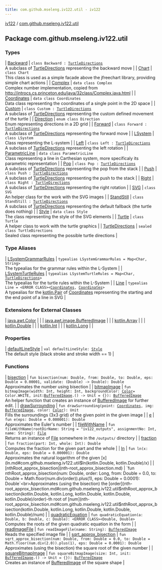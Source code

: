 ```yaml
---
title: com.github.mseleng.iv122.util - iv122
---
```


[iv122](../index.md) / [com.github.mseleng.iv122.util](.)

## Package com.github.mseleng.iv122.util

### Types

| [Backward](-backward/index.md) | `class Backward : `[`TurtleDirections`](-turtle-directions/index.md)<br>A subclass of [TurtleDirections](-turtle-directions/index.md) representing the backward move |
| [Chart](-chart/index.md) | `class Chart`<br>This class is used as a simple facade above the jfreechart library, providing simple chart actions |
| [Complex](-complex/index.md) | `data class Complex`<br>Complex number implementation, copied from
http://introcs.cs.princeton.edu/java/32class/Complex.java.html |
| [Coordinates](-coordinates/index.md) | `data class Coordinates`<br>Data class representing the coordinates of a single point in the 2D space |
| [Custom](-custom/index.md) | `class Custom : `[`TurtleDirections`](-turtle-directions/index.md)<br>A subclass of [TurtleDirections](-turtle-directions/index.md) representing the custom defined movement of the turtle |
| [Direction](-direction/index.md) | `enum class Direction`<br>Enum representing directions in a 2D grid |
| [Forward](-forward/index.md) | `class Forward : `[`TurtleDirections`](-turtle-directions/index.md)<br>A subclass of [TurtleDirections](-turtle-directions/index.md) representing the forward move |
| [LSystem](-l-system/index.md) | `class LSystem`<br>Class representing the L-system |
| [Left](-left/index.md) | `class Left : `[`TurtleDirections`](-turtle-directions/index.md)<br>A subclass of [TurtleDirections](-turtle-directions/index.md) representing the left rotation |
| [ParametricLine](-parametric-line/index.md) | `data class ParametricLine`<br>Class representing a line in Carthesian system, more specificaly its parametric representation |
| [Pop](-pop/index.md) | `class Pop : `[`TurtleDirections`](-turtle-directions/index.md)<br>A subclass of [TurtleDirections](-turtle-directions/index.md) representing the pop from the stack |
| [Push](-push/index.md) | `class Push : `[`TurtleDirections`](-turtle-directions/index.md)<br>A subclass of [TurtleDirections](-turtle-directions/index.md) representing the push to the stack |
| [Right](-right/index.md) | `class Right : `[`TurtleDirections`](-turtle-directions/index.md)<br>A subclass of [TurtleDirections](-turtle-directions/index.md) representing the right rotation |
| [SVG](-s-v-g/index.md) | `class SVG`<br>An helper class for the work with the SVG images |
| [StandStill](-stand-still/index.md) | `class StandStill : `[`TurtleDirections`](-turtle-directions/index.md)<br>A subclass of [TurtleDirections](-turtle-directions/index.md) representing the default fallback (the turtle does nothing) |
| [Style](-style/index.md) | `data class Style`<br>The class representing the style of the SVG elements |
| [Turtle](-turtle/index.md) | `class Turtle`<br>A helper class to work with the turtle graphics |
| [TurtleDirections](-turtle-directions/index.md) | `sealed class TurtleDirections`<br>Sealed class representing the possible turtle directions |

### Type Aliases

| [LSystemGrammarRules](-l-system-grammar-rules.md) | `typealias LSystemGrammarRules = Map<Char, String>`<br>The typealias for the grammar rules within the L-System |
| [LSystemTurtleRules](-l-system-turtle-rules.md) | `typealias LSystemTurtleRules = Map<Char, `[`TurtleDirections`](-turtle-directions/index.md)`>`<br>The typealias for the turtle rules within the L-System |
| [Line](-line.md) | `typealias Line = <ERROR CLASS><`[`Coordinates`](-coordinates/index.md)`, `[`Coordinates`](-coordinates/index.md)`>`<br>A typealias for the [kotlin.Pair](#) of [Coordinates](-coordinates/index.md) representing the starting and the end point of a line in SVG |

### Extensions for External Classes

| [java.awt.Color](java.awt.-color/index.md) |  |
| [java.awt.image.BufferedImage](java.awt.image.-buffered-image/index.md) |  |
| [kotlin.Array](kotlin.-array/index.md) |  |
| [kotlin.Double](kotlin.-double/index.md) |  |
| [kotlin.Int](kotlin.-int/index.md) |  |
| [kotlin.Long](kotlin.-long/index.md) |  |

### Properties

| [defaultLineStyle](default-line-style.md) | `val defaultLineStyle: `[`Style`](-style/index.md)<br>The default style (black stroke and stroke width == 1) |

### Functions

| [bisection](bisection.md) | `fun bisection(num: Double, from: Double, to: Double, eps: Double = 0.00001, validate: (Double) -> Double): Double`<br>Approximates the number using bisection |
| [bitmapImage](bitmap-image.md) | `fun bitmapImage(width: Int, height: Int, backgroundColor: `[`Color`](http://docs.oracle.com/javase/6/docs/api/java/awt/Color.html)` = Color.WHITE, init: `[`BufferedImage`](http://docs.oracle.com/javase/6/docs/api/java/awt/image/BufferedImage.html)`.() -> Unit = {}): `[`BufferedImage`](http://docs.oracle.com/javase/6/docs/api/java/awt/image/BufferedImage.html)<br>An helper function that creates an instance of [BufferedImage](http://docs.oracle.com/javase/6/docs/api/java/awt/image/BufferedImage.html) for further edit. |
| [drawSurrounding](draw-surrounding.md) | `fun drawSurrounding(point: `[`Coordinates`](-coordinates/index.md)`, img: `[`BufferedImage`](http://docs.oracle.com/javase/6/docs/api/java/awt/image/BufferedImage.html)`, color: `[`Color`](http://docs.oracle.com/javase/6/docs/api/java/awt/Color.html)`): Unit`<br>Fills the surroundings (3x3 grid) of the given point in the given image |
| [e](e.md) | `fun e(eps: Double = 0.000001): Double`<br>Approximates the Euler's number |
| [fileWithName](file-with-name.md) | `fun fileWithName(rootDirName: String = "iv122_outputs", assignmentNo: Int, name: String): `[`File`](http://docs.oracle.com/javase/6/docs/api/java/io/File.html)<br>Returns an instance of [File](http://docs.oracle.com/javase/6/docs/api/java/io/File.html) somewhere in the `/outputs/` directory |
| [fraction](fraction.md) | `fun fraction(part: Int, whole: Int): Double`<br>Computes the fraction for the given part and the whole |
| [ln](ln.md) | `fun ln(x: Double, eps: Double = 0.000001): Double`<br>Approximates the natural logarithm of the given [x](ln.md#com.github.mseleng.iv122.util$ln(kotlin.Double, kotlin.Double)/x) |
| [nthRoot_approx_bisection](nth-root_approx_bisection.md) | `fun nthRoot_approx_bisection(num: Double, order: Long, from: Double = 0.0, to: Double = Math.floor(num.div(order)).plus(1), eps: Double = 0.0001): Double`<br>Approximates (using the bisection) the [order](nth-root_approx_bisection.md#com.github.mseleng.iv122.util$nthRoot_approx_bisection(kotlin.Double, kotlin.Long, kotlin.Double, kotlin.Double, kotlin.Double)/order)-th root of [num](nth-root_approx_bisection.md#com.github.mseleng.iv122.util$nthRoot_approx_bisection(kotlin.Double, kotlin.Long, kotlin.Double, kotlin.Double, kotlin.Double)/num) |
| [quadraticEquation](quadratic-equation.md) | `fun quadraticEquation(a: Double, b: Double, c: Double): <ERROR CLASS><Double, Double>`<br>Computes the roots of the given quadratic equation in the form |
| [readImageFile](read-image-file.md) | `fun readImageFile(name: String): `[`BufferedImage`](http://docs.oracle.com/javase/6/docs/api/java/awt/image/BufferedImage.html)<br>Reads the specified image file |
| [sqrt_approx_bisection](sqrt_approx_bisection.md) | `fun sqrt_approx_bisection(num: Double, from: Double = 0.0, to: Double = Math.floor(num.div(2.0)).plus(1), eps: Double = 0.0001): Double`<br>Approximates (using the bisection) the square root of the given number |
| [squareBitmapImage](square-bitmap-image.md) | `fun squareBitmapImage(size: Int, init: `[`BufferedImage`](http://docs.oracle.com/javase/6/docs/api/java/awt/image/BufferedImage.html)`.() -> Unit = {}): `[`BufferedImage`](http://docs.oracle.com/javase/6/docs/api/java/awt/image/BufferedImage.html)<br>Creates an instance of [BufferedImage](http://docs.oracle.com/javase/6/docs/api/java/awt/image/BufferedImage.html) of the square shape |

